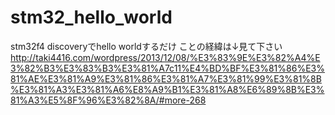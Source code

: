 stm32_hello_world
=================
stm32f4 discoveryでhello worldするだけ
ことの経緯は↓見て下さい
http://taki4416.com/wordpress/2013/12/08/%E3%83%9E%E3%82%A4%E3%82%B3%E3%83%B3%E3%81%A7c11%E4%BD%BF%E3%81%86%E3%81%AE%E3%81%A9%E3%81%86%E3%81%A7%E3%81%99%E3%81%8B%E3%81%A3%E3%81%A6%E8%A9%B1%E3%81%A8%E6%89%8B%E3%81%A3%E5%8F%96%E3%82%8A/#more-268
